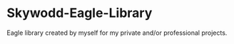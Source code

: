 Skywodd-Eagle-Library
=====================

Eagle library created by myself for my private and/or professional projects.
